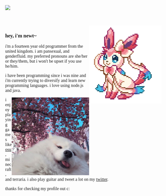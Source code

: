 <span style="font-family:Poppins;">

<img src="https://github-readme-stats.vercel.app/api?username=newtykins&show_icons=true">

<br><br>
<img align="right" src="sylv.gif" height="250">

<h3>hey, i'm newt~</h3>

i'm a fourteen year old programmer from the united kingdom. i am pansexual, and genderfluid. my preferred pronouns are she/her or they/them, but i won't be upset if you use he/him.

i have been programming since i was nine and i'm currently trying to diversify and learn new programming languages. i love using node.js and java.

<img align="right" src="dog.jpg" height="250">

i enjoy playing games like <a href="">osu</a>, minecraft, and terraria. i also play guitar and tweet a lot on my <a href="">twitter</a>.

thanks for checking my profile out c:
</span>


<!--
**newtykins/newtykins** is a ✨ _special_ ✨ repository because its `README.md` (this file) appears on your GitHub profile.

Here are some ideas to get you started:

- 🔭 I’m currently working on ...
- 🌱 I’m currently learning ...
- 👯 I’m looking to collaborate on ...
- 🤔 I’m looking for help with ...
- 💬 Ask me about ...
- 📫 How to reach me: ...
- 😄 Pronouns: ...
- ⚡ Fun fact: ...
-->
